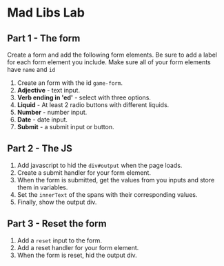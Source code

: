 # Mad Libs Lab

## Part 1 - The form

Create a form and add the following form elements. Be sure to add a label for each form element you include. Make sure all of your form elements have `name` and `id`

1. Create an form with the id `game-form`.
1. **Adjective** - text input.
1. **Verb ending in 'ed'** - select with three options.
1. **Liquid** - At least 2 radio buttons with different liquids.
1. **Number** - number input.
1. **Date** - date input.
1. **Submit** - a submit input or button.

## Part 2 - The JS

1. Add javascript to hid the `div#output` when the page loads.
1. Create a submit handler for your form element.
1. When the form is submitted, get the values from you inputs and store them in variables.
1. Set the `innerText` of the spans with their corresponding values.
1. Finally, show the output div.

## Part 3 - Reset the form

1. Add a `reset` input to the form.
1. Add a reset handler for your form element.
1. When the form is reset, hid the output div.
